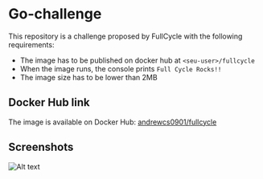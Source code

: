 # Go-challenge

This repository is a challenge proposed by FullCycle with the following requirements:
- The image has to be published on docker hub at `<seu-user>/fullcycle`
- When the image runs, the console prints `Full Cycle Rocks!!`
- The image size has to be lower than 2MB

## Docker Hub link

The image is available on Docker Hub: [andrewcs0901/fullcycle](https://hub.docker.com/repository/docker/andrewcs0901/fullcycle/general)



## Screenshots
![Alt text](image.png)
